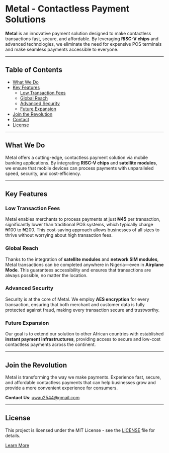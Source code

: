 # Metal - Contactless Payment Solutions

**Metal** is an innovative payment solution designed to make contactless transactions fast, secure, and affordable. By leveraging **RISC-V chips** and advanced technologies, we eliminate the need for expensive POS terminals and make seamless payments accessible to everyone.

---

## Table of Contents

- [What We Do](#what-we-do)
- [Key Features](#key-features)
  - [Low Transaction Fees](#low-transaction-fees)
  - [Global Reach](#global-reach)
  - [Advanced Security](#advanced-security)
  - [Future Expansion](#future-expansion)
- [Join the Revolution](#join-the-revolution)
- [Contact](#contact)
- [License](#license)

---

## What We Do

Metal offers a cutting-edge, contactless payment solution via mobile banking applications. By integrating **RISC-V chips** and **satellite modules**, we ensure that mobile devices can process payments with unparalleled speed, security, and cost-efficiency.

---

## Key Features

### Low Transaction Fees

Metal enables merchants to process payments at just **₦45** per transaction, significantly lower than traditional POS systems, which typically charge ₦100 to ₦200. This cost-saving approach allows businesses of all sizes to thrive without worrying about high transaction fees.

### Global Reach

Thanks to the integration of **satellite modules** and **network SIM modules**, Metal transactions can be completed anywhere in Nigeria—even in **Airplane Mode**. This guarantees accessibility and ensures that transactions are always possible, no matter the location.

### Advanced Security

Security is at the core of Metal. We employ **AES encryption** for every transaction, ensuring that both merchant and customer data is fully protected against fraud, making every transaction secure and trustworthy.

### Future Expansion

Our goal is to extend our solution to other African countries with established **instant payment infrastructures**, providing access to secure and low-cost contactless payments across the continent.

---

## Join the Revolution

Metal is transforming the way we make payments. Experience fast, secure, and affordable contactless payments that can help businesses grow and provide a more convenient experience for consumers.  

**Contact Us**: [uwau2544@gmail.com](mailto:uwau2544@gmail.com)

---

## License

This project is licensed under the MIT License - see the [LICENSE](LICENSE) file for details.

[Learn More](https://makuo12.github.io/metal/main.html)
